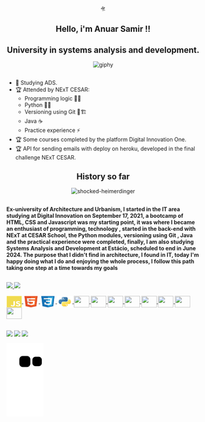 <div align="center">
 🛸
 <h2> Hello, i'm Anuar Samir !!</h2>
 
 <h2> University in systems analysis and development. </h2>
 
![giphy](https://user-images.githubusercontent.com/89000535/177099666-3a8ff3d0-6c2e-47a3-b5b6-6b53300814d0.gif)

 
</div>

##
- 🚀 Studying ADS.
- 🏆 Attended by NExT CESAR: 
   - Programming logic 👨‍💻 
   - Python 🐍🐼 
   - Versioning using Git 🧱🏗   
   - Java ☕
   - Practice experience ⚡️
- 🏆 Some courses completed by the platform Digital Innovation One. 
- 🏆 API for sending emails with deploy on heroku, developed in the final challenge NExT CESAR.
##

<div align="center">
 <h2> History so far </h2>
 
 ![shocked-heimerdinger](https://user-images.githubusercontent.com/89000535/177175756-f3a96c88-7aa5-48c5-8d1d-249fc57ae738.gif)
 
</div>

##

<h4>Ex-university of Architecture and Urbanism, I started in the IT area studying at Digital Innovation on September 17, 2021, a bootcamp of HTML, CSS and Javascript was my starting point, it was where I became an enthusiast of programming, technology , started in the back-end with NExT at CESAR School, the Python modules, versioning using Git , Java and the practical experience were completed, finally, I am also studying Systems Analysis and Development at Estácio, scheduled to end in June 2024. The purpose that I didn't find in architecture, I found in IT, today I'm happy doing what I do and enjoying the whole process, I follow this path taking one step at a time towards my goals</h4>

##

<div align="left">
  <a href="https://github.com/SamirMamede">
  <img height="180em" src="https://github-readme-stats.vercel.app/api?username=SamirMamede&show_icons=true&theme=dracula&include_all_commits=true&count_private=true"/>
  <img height="180em" src="https://github-readme-stats.vercel.app/api/top-langs/?username=SamirMamede&layout=compact&langs_count=7&theme=dracula"/>  
</div>

<div style="display: inline_block"><br>
  <img align="center" alt="Rafa-Js" height="30" width="40" src="https://raw.githubusercontent.com/devicons/devicon/master/icons/javascript/javascript-plain.svg">
  <img align="center" alt="Rafa-HTML" height="30" width="40" src="https://raw.githubusercontent.com/devicons/devicon/master/icons/html5/html5-original.svg">
  <img align="center" alt="Rafa-CSS" height="30" width="40" src="https://raw.githubusercontent.com/devicons/devicon/master/icons/css3/css3-original.svg">
  <img align="center" alt="Rafa-Python" height="30" width="40" src="https://raw.githubusercontent.com/devicons/devicon/master/icons/python/python-original.svg">
  <img align="center" height="30" width="40" src="https://cdn.jsdelivr.net/gh/devicons/devicon/icons/pandas/pandas-original.svg" />
  <img align="center" height="30" width="40" src="https://cdn.jsdelivr.net/gh/devicons/devicon/icons/git/git-original.svg" />
  <img align="center" height="30" width="40" src="https://cdn.jsdelivr.net/gh/devicons/devicon/icons/java/java-original.svg" />
  <img align="center" height="30" width="40" src="https://cdn.jsdelivr.net/gh/devicons/devicon/icons/mysql/mysql-original-wordmark.svg" />
  <img align="center" height="30" width="40" src="https://cdn.jsdelivr.net/gh/devicons/devicon/icons/bootstrap/bootstrap-original.svg" />
  <img align="center" height="30" width="40" src="https://cdn.jsdelivr.net/gh/devicons/devicon/icons/postgresql/postgresql-original.svg" />
  <img align="center" height="30" width="40" src="https://cdn.jsdelivr.net/gh/devicons/devicon/icons/spring/spring-original.svg" />
  <img align="center" height="30" width="40" src="https://cdn.jsdelivr.net/gh/devicons/devicon/icons/django/django-plain.svg" />
</div>
  
  
  ##
  
  
<div>
    <a href="https://instagram.com/samir.mamede" target="_blank"><img src="https://img.shields.io/badge/-Instagram-%23E4405F?style=for-the-badge&logo=instagram&logoColor=white" target="_blank"></a>
    <a href="https://www.linkedin.com/in/anuar-samir-farias-mamede-2ba299224" target="_blank"><img src="https://img.shields.io/badge/-LinkedIn-%230077B5?style=for-the-badge&logo=linkedin&logoColor=white" target="_blank"></a>
    <a href = "mailto:anuarsamir@gmail.com"><img src="https://img.shields.io/badge/-Gmail-%23333?style=for-the-badge&logo=gmail&logoColor=white" target="_blank"></a> 
 
  ![Snake animation](https://github.com/SamirMamede/SamirMamede/blob/output/github-contribution-grid-snake.svg)
  
  ##
</div>
<!---
SamirMamede/SamirMamede is a ✨ special ✨ repository because its `README.md` (this file) appears on your GitHub profile.
You can click the Preview link to take a look at your changes.
--->

